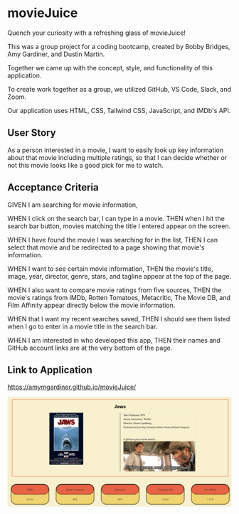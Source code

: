 # movieJuice

Quench your curiosity with a refreshing glass of movieJuice!

This was a group project for a coding bootcamp, created by Bobby Bridges, Amy Gardiner, and Dustin Martin.

Together we came up with the concept, style, and functionality of this application.

To create work together as a group, we utilized GitHub, VS Code, Slack, and Zoom.

Our application uses HTML, CSS, Tailwind CSS, JavaScript, and IMDb's API.

## User Story

As a person interested in a movie, I want to easily look up key information about that movie including multiple ratings, so that I can decide whether or not this movie looks like a good pick for me to watch.

## Acceptance Criteria

GIVEN I am searching for movie information,

WHEN I click on the search bar, I can type in a movie.
THEN when I hit the search bar button, movies matching the title I entered appear on the screen.

WHEN I have found the movie I was searching for in the list,
THEN I can select that movie and be redirected to a page showing that movie's information.

WHEN I want to see certain movie information,
THEN the movie's title, image, year, director, genre, stars, and tagline appear at the top of the page.

WHEN I also want to compare movie ratings from five sources,
THEN the movie's ratings from IMDb, Rotten Tomatoes, Metacritic, The Movie DB, and Film Affinity appear directly below the movie information.

WHEN that I want my recent searches saved,
THEN I should see them listed when I go to enter in a movie title in the search bar.

WHEN I am interested in who developed this app,
THEN their names and GitHub account links are at the very bottom of the page.

## Link to Application

https://amymgardiner.github.io/movieJuice/

![plot](./assets/images/Screenshot%202022-06-21%20200934.png)
